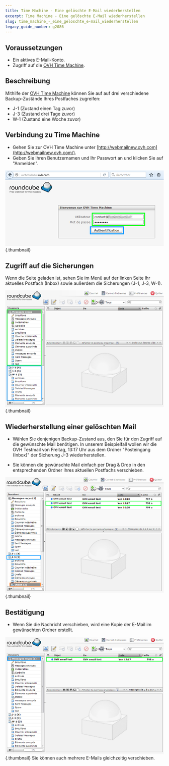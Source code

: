 ```yaml
---
title: Time Machine - Eine gelöschte E-Mail wiederherstellen
excerpt: Time Machine - Eine gelöschte E-Mail wiederherstellen
slug: time_machine_-_eine_geloschte_e-mail_wiederherstellen
legacy_guide_number: g2086
---
```



## Voraussetzungen

- Ein aktives E-Mail-Konto.
- Zugriff auf die [OVH Time Machine](http://webmailnew.ovh.com/).




## Beschreibung
Mithilfe der [OVH Time Machine](http://webmailnew.ovh.com/) können Sie auf auf drei verschiedene Backup-Zustände Ihres Postfaches zugreifen:


- J-1 (Zustand einen Tag zuvor)
- J-3 (Zustand drei Tage zuvor)
- W-1 (Zustand eine Woche zuvor)




## Verbindung zu Time Machine

- Gehen Sie zur OVH Time Machine unter [http://webmailnew.ovh.com](http://webmailnew.ovh.com/).
- Geben Sie Ihren Benutzernamen und Ihr Passwort an und klicken Sie auf "Anmelden".



![](images/img_3769.jpg){.thumbnail}


## Zugriff auf die Sicherungen
Wenn die Seite geladen ist, sehen Sie im Menü auf der linken Seite Ihr aktuelles Postfach (Inbox) sowie außerdem die Sicherungen (J-1, J-3, W-1).

![](images/img_3770.jpg){.thumbnail}


## Wiederherstellung einer gelöschten Mail

- Wählen Sie denjenigen Backup-Zustand aus, den Sie für den Zugriff auf die gewünschte Mail benötigen. In unserem Beispielfall wollen wir die OVH Testmail von Freitag, 13:17 Uhr aus dem Ordner "Posteingang (Inbox)" der Sicherung J-3 wiederherstellen.

- Sie können die gewünschte Mail einfach per Drag & Drop in den entsprechenden Ordner Ihres aktuellen Postfachs verschieben.



![](images/img_3771.jpg){.thumbnail}


## Bestätigung

- Wenn Sie die Nachricht verschieben, wird eine Kopie der E-Mail im gewünschten Ordner erstellt.



![](images/img_3772.jpg){.thumbnail}
Sie können auch mehrere E-Mails gleichzeitig verschieben.

